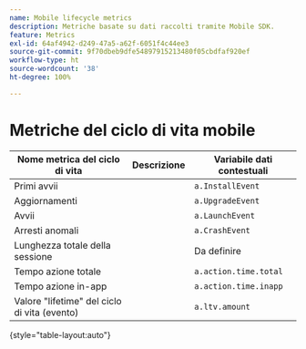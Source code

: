 ```yaml
---
name: Mobile lifecycle metrics
description: Metriche basate su dati raccolti tramite Mobile SDK.
feature: Metrics
exl-id: 64af4942-d249-47a5-a62f-6051f4c44ee3
source-git-commit: 9f70dbeb9dfe54897915213480f05cbdfaf920ef
workflow-type: ht
source-wordcount: '38'
ht-degree: 100%

---
```


# Metriche del ciclo di vita mobile

| Nome metrica del ciclo di vita | Descrizione | Variabile dati contestuali |
| --- | --- | --- |
| Primi avvii | | `a.InstallEvent` |
| Aggiornamenti | | `a.UpgradeEvent` |
| Avvii | | `a.LaunchEvent` |
| Arresti anomali | | `a.CrashEvent` |
| Lunghezza totale della sessione | | Da definire |
| Tempo azione totale | | `a.action.time.total` |
| Tempo azione in-app | | `a.action.time.inapp` |
| Valore &quot;lifetime&quot; del ciclo di vita (evento) | | `a.ltv.amount` |

{style="table-layout:auto"}
